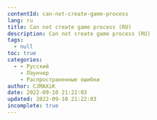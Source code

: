 ```yaml
---
contentId: can-not-create-game-process
lang: ru
title: Can not create game process (RU)
description: Can not create game process (RU)
tags:
  - null
toc: true
categories:
  - - Русский
    - Лаунчер
    - Распространенные ошибки
author: CJMAXiK
date: 2022-09-10 21:22:03
updated: 2022-09-10 21:22:03
incomplete: true
---
```

